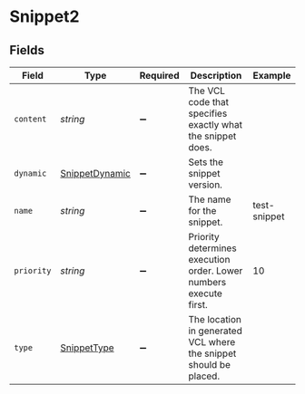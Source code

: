 # Snippet2


## Fields

| Field                                                             | Type                                                              | Required                                                          | Description                                                       | Example                                                           |
| ----------------------------------------------------------------- | ----------------------------------------------------------------- | ----------------------------------------------------------------- | ----------------------------------------------------------------- | ----------------------------------------------------------------- |
| `content`                                                         | *string*                                                          | :heavy_minus_sign:                                                | The VCL code that specifies exactly what the snippet does.        |                                                                   |
| `dynamic`                                                         | [SnippetDynamic](../../models/shared/snippetdynamic.md)           | :heavy_minus_sign:                                                | Sets the snippet version.                                         |                                                                   |
| `name`                                                            | *string*                                                          | :heavy_minus_sign:                                                | The name for the snippet.                                         | test-snippet                                                      |
| `priority`                                                        | *string*                                                          | :heavy_minus_sign:                                                | Priority determines execution order. Lower numbers execute first. | 10                                                                |
| `type`                                                            | [SnippetType](../../models/shared/snippettype.md)                 | :heavy_minus_sign:                                                | The location in generated VCL where the snippet should be placed. |                                                                   |